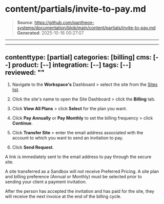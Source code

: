 # content/partials/invite-to-pay.md

> **Source**: https://github.com/pantheon-systems/documentation/blob/main/content/partials/invite-to-pay.md
> **Generated**: 2025-10-16 00:27:07

---

---
contenttype: [partial]
categories: [billing]
cms: [--]
product: [--]
integration: [--]
tags: [--]
reviewed: ""
---

1. Navigate to the **<Icon icon="users" />Workspace's** Dashboard > select the site from the [Sites list](/organizations/#sites).
1. Click the site's name to open the Site Dashboard > click the **Billing** tab.

1. Click **View All Plans** > click **Select** for the plan you want.

1. Click **Pay Annually** or **Pay Monthly** to set the billing frequency > click **Continue**.

1. Click **Transfer Site** > enter the email address associated with the account to which you want to send an invitation to pay.

1. Click **Send Request**. 

  A link is immediately sent to the email address to pay through the secure site.


  <Alert title="Note" type="info">

  A site transferred as a Sandbox will not receive Preferred Pricing. A site plan and billing preference (Annual or Monthly) must be selected prior to sending your client a payment invitation.

  </Alert>

After the person has accepted the invitation and has paid for the site, they will receive the next invoice at the end of the billing cycle.
